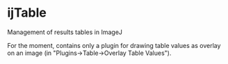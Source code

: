 # ijTable
Management of results tables in ImageJ

For the moment, contains only a plugin for drawing table values as overlay on an image (in "Plugins->Table->Overlay Table Values").
